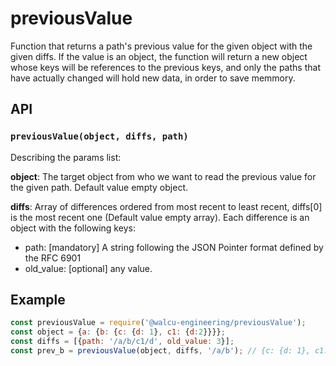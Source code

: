 # previousValue
Function that returns a path's previous value for the given object with the given diffs.
If the value is an object, the function will return a new object whose keys will be references to the
previous keys, and only the paths that have actually changed will hold new data, in order to save memmory.

## API
### `previousValue(object, diffs, path)`
Describing the params list:

**object**: The target object from who we want to read the previous value for the given path. Default value empty object.

**diffs**: Array of differences ordered from most recent to least recent, diffs[0] is the most recent one (Default value empty array). Each difference is an object with the following keys:

- path: [mandatory] A string following the JSON Pointer format defined by the RFC 6901
- old_value: [optional] any value.

## Example
```javascript
const previousValue = require('@walcu-engineering/previousValue');
const object = {a: {b: {c: {d: 1}, c1: {d:2}}}};
const diffs = [{path: '/a/b/c1/d', old_value: 3}];
const prev_b = previousValue(object, diffs, '/a/b'); // {c: {d: 1}, c1: {d: 3}}
```
